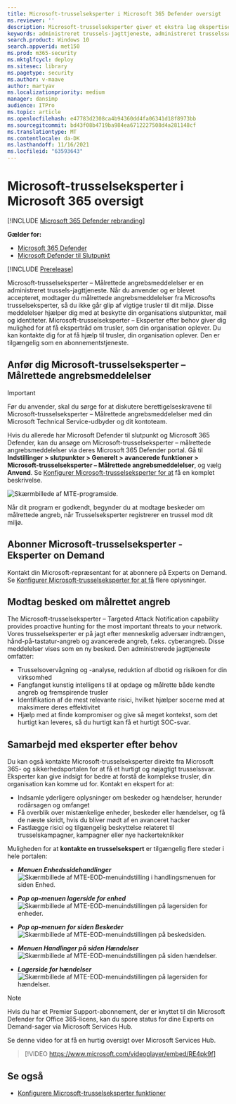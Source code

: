 ```yaml
---
title: Microsoft-trusselseksperter i Microsoft 365 Defender oversigt
ms.reviewer: ''
description: Microsoft-trusselseksperter giver et ekstra lag ekspertise til at Microsoft 365 Defender.
keywords: administreret trussels-jagttjeneste, administreret trusselssøgning, administreret registrering og svar (MDR)-tjeneste, MTE Microsoft-trusselseksperter
search.product: Windows 10
search.appverid: met150
ms.prod: m365-security
ms.mktglfcycl: deploy
ms.sitesec: library
ms.pagetype: security
ms.author: v-maave
author: martyav
ms.localizationpriority: medium
manager: dansimp
audience: ITPro
ms.topic: article
ms.openlocfilehash: e47783d2308ca4b94360dd4fa06341d18f8973bb
ms.sourcegitcommit: bd43f08b4719ba984ea6712227508d4a281148cf
ms.translationtype: MT
ms.contentlocale: da-DK
ms.lasthandoff: 11/16/2021
ms.locfileid: "63593643"
---
```

# <a name="microsoft-threat-experts-in-microsoft-365-overview"></a>Microsoft-trusselseksperter i Microsoft 365 oversigt

[!INCLUDE [Microsoft 365 Defender rebranding](../includes/microsoft-defender.md)]

**Gælder for:**

- [Microsoft 365 Defender](https://go.microsoft.com/fwlink/?linkid=2118804)
- [Microsoft Defender til Slutpunkt](https://go.microsoft.com/fwlink/p/?linkid=2154037)

[!INCLUDE [Prerelease](../includes/prerelease.md)]

Microsoft-trusselseksperter – Målrettede angrebsmeddelelser er en administreret trussels-jagttjeneste. Når du anvender og er blevet accepteret, modtager du målrettede angrebsmeddelelser fra Microsofts trusselseksperter, så du ikke går glip af vigtige trusler til dit miljø. Disse meddelelser hjælper dig med at beskytte din organisations slutpunkter, mail og identiteter.
Microsoft-trusselseksperter – Eksperter efter behov giver dig mulighed for at få ekspertråd om trusler, som din organisation oplever. Du kan kontakte dig for at få hjælp til trusler, din organisation oplever. Den er tilgængelig som en abonnementstjeneste.

## <a name="apply-for-microsoft-threat-experts--targeted-attack-notifications"></a>Anfør dig Microsoft-trusselseksperter – Målrettede angrebsmeddelelser

> [!IMPORTANT]
> Før du anvender, skal du sørge for at diskutere berettigelseskravene til Microsoft-trusselseksperter – Målrettede angrebsmeddelelser med din Microsoft Technical Service-udbyder og dit kontoteam.

Hvis du allerede har Microsoft Defender til slutpunkt og Microsoft 365 Defender, kan du ansøge om Microsoft-trusselseksperter – målrettede angrebsmeddelelser via deres Microsoft 365 Defender portal. Gå til **Indstillinger > slutpunkter > Generelt > avancerede funktioner > Microsoft-trusselseksperter – Målrettede angrebsmeddelelser**, og vælg **Anvend**. Se [Konfigurer Microsoft-trusselseksperter for at](./configure-microsoft-threat-experts.md) få en komplet beskrivelse.

![Skærmbillede af MTE-programside.](../../media/mte/mte-collaboratewithmte.png)

Når dit program er godkendt, begynder du at modtage beskeder om målrettede angreb, når Trusselseksperter registrerer en trussel mod dit miljø.

## <a name="subscribe-to-microsoft-threat-experts---experts-on-demand"></a>Abonner Microsoft-trusselseksperter - Eksperter on Demand

Kontakt din Microsoft-repræsentant for at abonnere på Experts on Demand.  Se [Konfigurer Microsoft-trusselseksperter for at få](./configure-microsoft-threat-experts.md) flere oplysninger.

## <a name="receive-targeted-attack-notification"></a>Modtag besked om målrettet angreb

The Microsoft-trusselseksperter – Targeted Attack Notification capability provides proactive hunting for the most important threats to your network. Vores trusselseksperter er på jagt efter menneskelig adversær indtrængen, hånd-på-tastatur-angreb og avancerede angreb, f.eks. cyberangreb. Disse meddelelser vises som en ny besked. Den administrerede jagttjeneste omfatter:

- Trusselsovervågning og -analyse, reduktion af dbotid og risikoen for din virksomhed
- Fangfanget kunstig intelligens til at opdage og målrette både kendte angreb og fremspirende trusler
- Identifikation af de mest relevante risici, hvilket hjælper socerne med at maksimere deres effektivitet
- Hjælp med at finde kompromiser og give så meget kontekst, som det hurtigt kan leveres, så du hurtigt kan få et hurtigt SOC-svar.

## <a name="collaborate-with-experts-on-demand"></a>Samarbejd med eksperter efter behov

Du kan også kontakte Microsoft-trusselseksperter direkte fra Microsoft 365- og sikkerhedsportalen for at få et hurtigt og nøjagtigt trusselssvar.  Eksperter kan give indsigt for bedre at forstå de komplekse trusler, din organisation kan komme ud for.  Kontakt en ekspert for at:

- Indsamle yderligere oplysninger om beskeder og hændelser, herunder rodårsagen og omfanget
- Få overblik over mistænkelige enheder, beskeder eller hændelser, og få de næste skridt, hvis du bliver mødt af en avanceret hacker
- Fastlægge risici og tilgængelig beskyttelse relateret til trusselskampagner, kampagner eller nye hackerteknikker

Muligheden for at **kontakte en trusselsekspert** er tilgængelig flere steder i hele portalen:

- <i>**Menuen Enhedssidehandlinger**</i><BR>
![Skærmbillede af MTE-EOD-menuindstilling i handlingsmenuen for siden Enhed.](../../media/mte/device-actions-mte-highlighted.png)

- <i>**Pop op-menuen lagerside for enhed**</i><BR>
![Skærmbillede af MTE-EOD-menuindstillingen på lagersiden for enheder.](../../media/mte/device-inventory-mte-highlighted.png)

- <i>**Pop op-menuen for siden Beskeder**</i><BR>
![Skærmbillede af MTE-EOD-menuindstillingen på beskedsiden.](../../media/mte/alerts-actions-mte-highlighted.png)

- <i>**Menuen Handlinger på siden Hændelser**</i><BR>
![Skærmbillede af MTE-EOD-menuindstillingen på siden hændelser.](../../media/mte/incidents-action-mte-highlighted.png)

- <i>**Lagerside for hændelser**</i><BR>
![Skærmbillede af MTE-EOD-menuindstillingen på lagersiden for hændelser.](../../media/mte/incidents-inventory-mte-highlighted.png)

> [!NOTE]
> Hvis du har et Premier Support-abonnement, der er knyttet til din Microsoft Defender for Office 365-licens, kan du spore status for dine Experts on Demand-sager via Microsoft Services Hub.

Se denne video for at få en hurtig oversigt over Microsoft Services Hub.

> [!VIDEO https://www.microsoft.com/videoplayer/embed/RE4pk9f]

## <a name="see-also"></a>Se også

- [Konfigurere Microsoft-trusselseksperter funktioner](./configure-microsoft-threat-experts.md)
